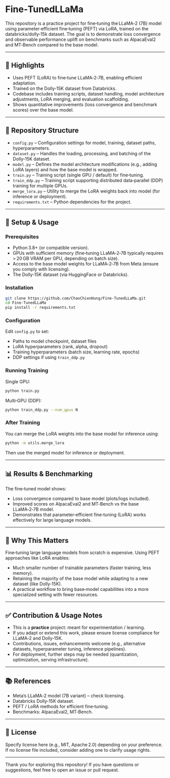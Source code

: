 # Fine‑TunedLLaMa

This repository is a practice project for fine‑tuning the LLaMA‑2 (7B) model using parameter‑efficient fine‑tuning (PEFT) via LoRA, trained on the databricks/dolly‑15k dataset. The goal is to demonstrate loss convergence and observable performance uplift on benchmarks such as AlpacaEval2 and MT‑Bench compared to the base model.

---

## 🚀 Highlights

- Uses PEFT (LoRA) to fine‑tune LLaMA‑2‑7B, enabling efficient adaptation.  
- Trained on the Dolly‑15K dataset from Databricks.  
- Codebase includes training scripts, dataset handling, model architecture adjustments, LoRA merging, and evaluation scaffolding.  
- Shows quantitative improvements (loss convergence and benchmark scores) over the base model.

---

## 📁 Repository Structure

- `config.py` – Configuration settings for model, training, dataset paths, hyperparameters.  
- `dataset.py` – Handles the loading, processing, and batching of the Dolly‑15K dataset.  
- `model.py` – Defines the model architecture modifications (e.g., adding LoRA layers) and how the base model is wrapped.  
- `train.py` – Training script (single GPU / default) for fine‑tuning.  
- `train_ddp.py` – Training script supporting distributed data‑parallel (DDP) training for multiple GPUs.  
- `merge_lora.py` – Utility to merge the LoRA weights back into model (for inference or deployment).  
- `requirements.txt` – Python dependencies for the project.  

---

## 🔧 Setup & Usage

### Prerequisites

- Python 3.8+ (or compatible version).  
- GPUs with sufficient memory (fine‑tuning LLaMA‑2‑7B typically requires > 20 GB VRAM per GPU, depending on batch size).  
- Access to the base model weights for LLaMA‑2‑7B from Meta (ensure you comply with licensing).  
- The Dolly‑15K dataset (via HuggingFace or Databricks).  

### Installation
```bash
git clone https://github.com/ChaoChienHung/Fine‑TunedLLaMa.git  
cd Fine‑TunedLLaMa  
pip install -r requirements.txt  
```
### Configuration

Edit `config.py` to set:  

- Paths to model checkpoint, dataset files  
- LoRA hyperparameters (rank, alpha, dropout)  
- Training hyperparameters (batch size, learning rate, epochs)  
- DDP settings if using `train_ddp.py`  

### Running Training

Single GPU:
```bash
python train.py
```

Multi‑GPU (DDP):
```bash
python train_ddp.py --num_gpus N
```
### After Training

You can merge the LoRA weights into the base model for inference using:
```bash
python -m utils.merge_lora                                              
```

Then use the merged model for inference or deployment.

---

## 📊 Results & Benchmarking

The fine‑tuned model shows:

- Loss convergence compared to base model (plots/logs included).  
- Improved scores on AlpacaEval2 and MT‑Bench vs the base LLaMA‑2‑7B model.  
- Demonstrates that parameter‑efficient fine‑tuning (LoRA) works effectively for large language models.

---

## 🧠 Why This Matters

Fine‐tuning large language models from scratch is expensive. Using PEFT approaches like LoRA enables:

- Much smaller number of trainable parameters (faster training, less memory).  
- Retaining the majority of the base model while adapting to a new dataset (like Dolly‑15K).  
- A practical workflow to bring base‑model capabilities into a more specialized setting with fewer resources.

---

## ✅ Contribution & Usage Notes

- This is a **practice** project: meant for experimentation / learning.  
- If you adapt or extend this work, please ensure license compliance for LLaMA‑2 and Dolly‑15K.  
- Contributions, issues, enhancements welcome (e.g., alternative datasets, hyperparameter tuning, inference pipelines).  
- For deployment, further steps may be needed (quantization, optimization, serving infrastructure).

---

## 📚 References

- Meta’s LLaMA‑2 model (7B variant) – check licensing.  
- Databricks Dolly‑15K dataset.  
- PEFT / LoRA methods for efficient fine‑tuning.  
- Benchmarks: AlpacaEval2, MT‑Bench.

---

## 📄 License

Specify license here (e.g., MIT, Apache 2.0) depending on your preference.  
If no license file included, consider adding one to clarify usage rights.

---

Thank you for exploring this repository! If you have questions or suggestions, feel free to open an issue or pull request.